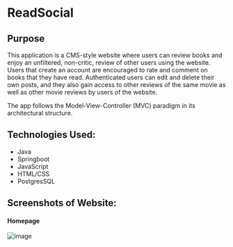 # ReadSocial

## Purpose

This application is a CMS-style website where users can review books and enjoy an unfiltered, non-critic, review of other users using the website. 
Users that create an account are encouraged to rate and comment on books that they have read. Authenticated users can edit and delete their own posts, and they also gain access to other reviews of the same movie as well as other movie reviews by users of the website.

The app follows the Model-View-Controller (MVC) paradigm in its architectural structure.


## Technologies Used:
 * Java
 * Springboot 
 * JavaScript
 * HTML/CSS
 * PostgresSQL


## Screenshots of Website:

#### Homepage

![image](https://user-images.githubusercontent.com/75647359/215276738-975723c7-1cdc-4de3-8276-3a9ab2eaff2d.png)
